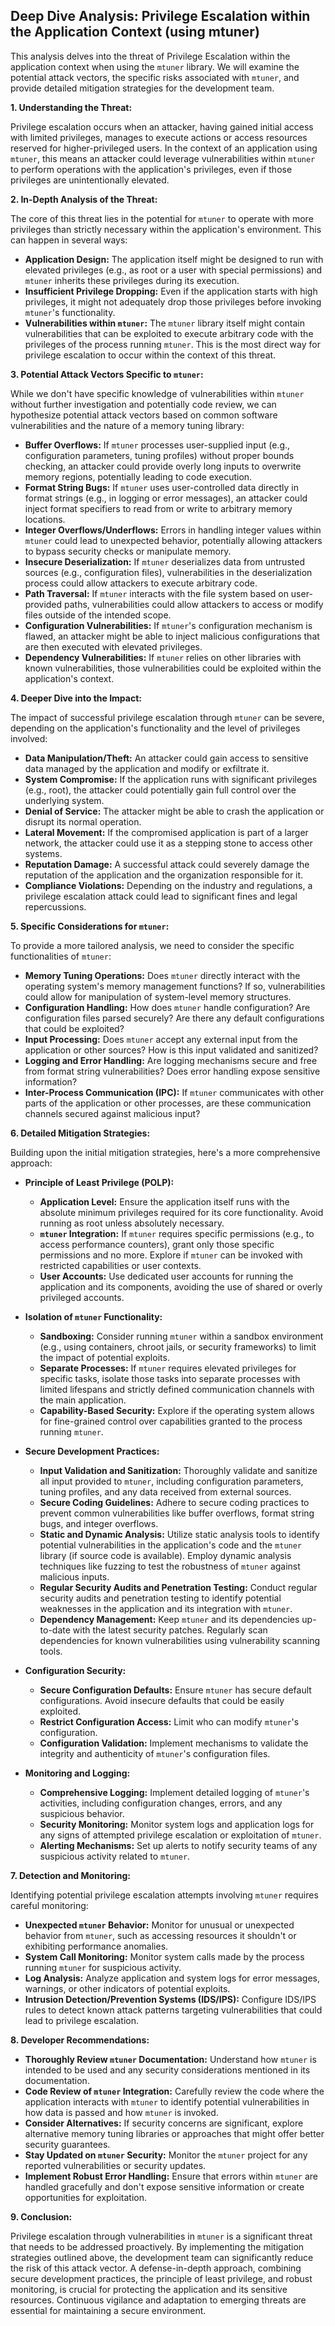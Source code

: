 ## Deep Dive Analysis: Privilege Escalation within the Application Context (using mtuner)

This analysis delves into the threat of Privilege Escalation within the application context when using the `mtuner` library. We will examine the potential attack vectors, the specific risks associated with `mtuner`, and provide detailed mitigation strategies for the development team.

**1. Understanding the Threat:**

Privilege escalation occurs when an attacker, having gained initial access with limited privileges, manages to execute actions or access resources reserved for higher-privileged users. In the context of an application using `mtuner`, this means an attacker could leverage vulnerabilities within `mtuner` to perform operations with the application's privileges, even if those privileges are unintentionally elevated.

**2. In-Depth Analysis of the Threat:**

The core of this threat lies in the potential for `mtuner` to operate with more privileges than strictly necessary within the application's environment. This can happen in several ways:

* **Application Design:** The application itself might be designed to run with elevated privileges (e.g., as root or a user with special permissions) and `mtuner` inherits these privileges during its execution.
* **Insufficient Privilege Dropping:** Even if the application starts with high privileges, it might not adequately drop those privileges before invoking `mtuner`'s functionality.
* **Vulnerabilities within `mtuner`:**  The `mtuner` library itself might contain vulnerabilities that can be exploited to execute arbitrary code with the privileges of the process running `mtuner`. This is the most direct way for privilege escalation to occur within the context of this threat.

**3. Potential Attack Vectors Specific to `mtuner`:**

While we don't have specific knowledge of vulnerabilities within `mtuner` without further investigation and potentially code review, we can hypothesize potential attack vectors based on common software vulnerabilities and the nature of a memory tuning library:

* **Buffer Overflows:** If `mtuner` processes user-supplied input (e.g., configuration parameters, tuning profiles) without proper bounds checking, an attacker could provide overly long inputs to overwrite memory regions, potentially leading to code execution.
* **Format String Bugs:**  If `mtuner` uses user-controlled data directly in format strings (e.g., in logging or error messages), an attacker could inject format specifiers to read from or write to arbitrary memory locations.
* **Integer Overflows/Underflows:**  Errors in handling integer values within `mtuner` could lead to unexpected behavior, potentially allowing attackers to bypass security checks or manipulate memory.
* **Insecure Deserialization:** If `mtuner` deserializes data from untrusted sources (e.g., configuration files), vulnerabilities in the deserialization process could allow attackers to execute arbitrary code.
* **Path Traversal:** If `mtuner` interacts with the file system based on user-provided paths, vulnerabilities could allow attackers to access or modify files outside of the intended scope.
* **Configuration Vulnerabilities:**  If `mtuner`'s configuration mechanism is flawed, an attacker might be able to inject malicious configurations that are then executed with elevated privileges.
* **Dependency Vulnerabilities:**  If `mtuner` relies on other libraries with known vulnerabilities, those vulnerabilities could be exploited within the application's context.

**4. Deeper Dive into the Impact:**

The impact of successful privilege escalation through `mtuner` can be severe, depending on the application's functionality and the level of privileges involved:

* **Data Manipulation/Theft:** An attacker could gain access to sensitive data managed by the application and modify or exfiltrate it.
* **System Compromise:** If the application runs with significant privileges (e.g., root), the attacker could potentially gain full control over the underlying system.
* **Denial of Service:** The attacker might be able to crash the application or disrupt its normal operation.
* **Lateral Movement:**  If the compromised application is part of a larger network, the attacker could use it as a stepping stone to access other systems.
* **Reputation Damage:** A successful attack could severely damage the reputation of the application and the organization responsible for it.
* **Compliance Violations:**  Depending on the industry and regulations, a privilege escalation attack could lead to significant fines and legal repercussions.

**5. Specific Considerations for `mtuner`:**

To provide a more tailored analysis, we need to consider the specific functionalities of `mtuner`:

* **Memory Tuning Operations:**  Does `mtuner` directly interact with the operating system's memory management functions? If so, vulnerabilities could allow for manipulation of system-level memory structures.
* **Configuration Handling:** How does `mtuner` handle configuration? Are configuration files parsed securely? Are there any default configurations that could be exploited?
* **Input Processing:** Does `mtuner` accept any external input from the application or other sources? How is this input validated and sanitized?
* **Logging and Error Handling:** Are logging mechanisms secure and free from format string vulnerabilities? Does error handling expose sensitive information?
* **Inter-Process Communication (IPC):** If `mtuner` communicates with other parts of the application or other processes, are these communication channels secured against malicious input?

**6. Detailed Mitigation Strategies:**

Building upon the initial mitigation strategies, here's a more comprehensive approach:

* **Principle of Least Privilege (POLP):**
    * **Application Level:**  Ensure the application itself runs with the absolute minimum privileges required for its core functionality. Avoid running as root unless absolutely necessary.
    * **`mtuner` Integration:**  If `mtuner` requires specific permissions (e.g., to access performance counters), grant only those specific permissions and no more. Explore if `mtuner` can be invoked with restricted capabilities or user contexts.
    * **User Accounts:**  Use dedicated user accounts for running the application and its components, avoiding the use of shared or overly privileged accounts.

* **Isolation of `mtuner` Functionality:**
    * **Sandboxing:** Consider running `mtuner` within a sandbox environment (e.g., using containers, chroot jails, or security frameworks) to limit the impact of potential exploits.
    * **Separate Processes:**  If `mtuner` requires elevated privileges for specific tasks, isolate those tasks into separate processes with limited lifespans and strictly defined communication channels with the main application.
    * **Capability-Based Security:** Explore if the operating system allows for fine-grained control over capabilities granted to the process running `mtuner`.

* **Secure Development Practices:**
    * **Input Validation and Sanitization:**  Thoroughly validate and sanitize all input provided to `mtuner`, including configuration parameters, tuning profiles, and any data received from external sources.
    * **Secure Coding Guidelines:** Adhere to secure coding practices to prevent common vulnerabilities like buffer overflows, format string bugs, and integer overflows.
    * **Static and Dynamic Analysis:**  Utilize static analysis tools to identify potential vulnerabilities in the application's code and the `mtuner` library (if source code is available). Employ dynamic analysis techniques like fuzzing to test the robustness of `mtuner` against malicious inputs.
    * **Regular Security Audits and Penetration Testing:** Conduct regular security audits and penetration testing to identify potential weaknesses in the application and its integration with `mtuner`.
    * **Dependency Management:**  Keep `mtuner` and its dependencies up-to-date with the latest security patches. Regularly scan dependencies for known vulnerabilities using vulnerability scanning tools.

* **Configuration Security:**
    * **Secure Configuration Defaults:**  Ensure `mtuner` has secure default configurations. Avoid insecure defaults that could be easily exploited.
    * **Restrict Configuration Access:** Limit who can modify `mtuner`'s configuration.
    * **Configuration Validation:** Implement mechanisms to validate the integrity and authenticity of `mtuner`'s configuration files.

* **Monitoring and Logging:**
    * **Comprehensive Logging:** Implement detailed logging of `mtuner`'s activities, including configuration changes, errors, and any suspicious behavior.
    * **Security Monitoring:**  Monitor system logs and application logs for any signs of attempted privilege escalation or exploitation of `mtuner`.
    * **Alerting Mechanisms:** Set up alerts to notify security teams of any suspicious activity related to `mtuner`.

**7. Detection and Monitoring:**

Identifying potential privilege escalation attempts involving `mtuner` requires careful monitoring:

* **Unexpected `mtuner` Behavior:**  Monitor for unusual or unexpected behavior from `mtuner`, such as accessing resources it shouldn't or exhibiting performance anomalies.
* **System Call Monitoring:**  Monitor system calls made by the process running `mtuner` for suspicious activity.
* **Log Analysis:**  Analyze application and system logs for error messages, warnings, or other indicators of potential exploits.
* **Intrusion Detection/Prevention Systems (IDS/IPS):**  Configure IDS/IPS rules to detect known attack patterns targeting vulnerabilities that could lead to privilege escalation.

**8. Developer Recommendations:**

* **Thoroughly Review `mtuner` Documentation:** Understand how `mtuner` is intended to be used and any security considerations mentioned in its documentation.
* **Code Review of `mtuner` Integration:** Carefully review the code where the application interacts with `mtuner` to identify potential vulnerabilities in how data is passed and how `mtuner` is invoked.
* **Consider Alternatives:** If security concerns are significant, explore alternative memory tuning libraries or approaches that might offer better security guarantees.
* **Stay Updated on `mtuner` Security:**  Monitor the `mtuner` project for any reported vulnerabilities or security updates.
* **Implement Robust Error Handling:** Ensure that errors within `mtuner` are handled gracefully and don't expose sensitive information or create opportunities for exploitation.

**9. Conclusion:**

Privilege escalation through vulnerabilities in `mtuner` is a significant threat that needs to be addressed proactively. By implementing the mitigation strategies outlined above, the development team can significantly reduce the risk of this attack vector. A defense-in-depth approach, combining secure development practices, the principle of least privilege, and robust monitoring, is crucial for protecting the application and its sensitive resources. Continuous vigilance and adaptation to emerging threats are essential for maintaining a secure environment.
